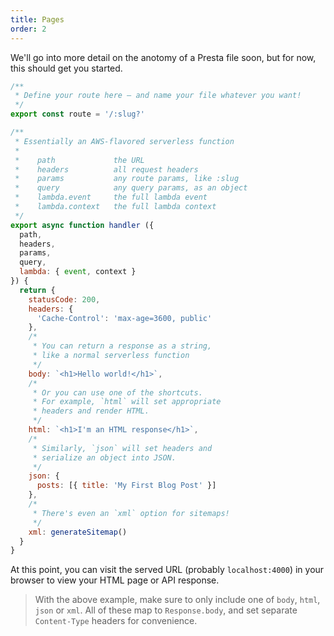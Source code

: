 ```yaml
---
title: Pages
order: 2
---
```


We'll go into more detail on the anotomy of a Presta file soon, but for now,
this should get you started.

```javascript
/**
 * Define your route here — and name your file whatever you want!
 */
export const route = '/:slug?'

/**
 * Essentially an AWS-flavored serverless function
 *
 *    path             the URL
 *    headers          all request headers
 *    params           any route params, like :slug
 *    query            any query params, as an object
 *    lambda.event     the full lambda event
 *    lambda.context   the full lambda context
 */
export async function handler ({
  path,
  headers,
  params,
  query,
  lambda: { event, context }
}) {
  return {
    statusCode: 200,
    headers: {
      'Cache-Control': 'max-age=3600, public'
    },
    /*
     * You can return a response as a string,
     * like a normal serverless function
     */
    body: `<h1>Hello world!</h1>`,
    /*
     * Or you can use one of the shortcuts.
     * For example, `html` will set appropriate
     * headers and render HTML.
     */
    html: `<h1>I'm an HTML response</h1>`,
    /*
     * Similarly, `json` will set headers and
     * serialize an object into JSON.
     */
    json: {
      posts: [{ title: 'My First Blog Post' }]
    },
    /*
     * There's even an `xml` option for sitemaps!
     */
    xml: generateSitemap()
  }
}
```

At this point, you can visit the served URL (probably `localhost:4000`) in your
browser to view your HTML page or API response.

> With the above example, make sure to only include one of `body`, `html`,
> `json` or `xml`. All of these map to `Response.body`, and set separate
> `Content-Type` headers for convenience.
